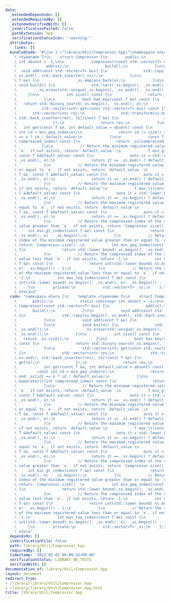 ```yaml
---
data:
  _extendedDependsOn: []
  _extendedRequiredBy: []
  _extendedVerifiedWith: []
  _isVerificationFailed: false
  _pathExtension: hpp
  _verificationStatusIcon: ':warning:'
  attributes:
    links: []
  bundledCode: "#line 1 \"library/Util/Compressor.hpp\"\nnamespace otera {\n    template\
    \ <typename T>\n    struct Compressor {\n        public:\n            static constexpr\
    \ int absent = -1;\n\n            Compressor(const std::vector<T> &vs) {\n   \
    \             add(vs);\n                build();\n            }\n\n          \
    \  void add(const std::vector<T> &vs) {\n                std::copy(vs.begin(),\
    \ vs.end(), std::back_inserter(_xs));\n            }\n\n            void add(const\
    \ T &e) {\n                _xs.emplace_back(e);\n            }\n\n           \
    \ void build() {\n                std::sort(_xs.begin(), _xs.end());\n       \
    \         _xs.erase(std::unique(_xs.begin(), _xs.end()), _xs.end());\n       \
    \     }\n\n            int size() const {\n                return _xs.size();\n\
    \            }\n\n            bool has_key(const T &e) const {\n             \
    \   return std::binary_search(_xs.begin(), _xs.end(), e);\n            }\n\n \
    \           std::vector<int> get(const std::vector<T> &vs) const {\n         \
    \       std::vector<int> res;\n                std::transform(vs.begin(), vs.end(),\
    \ std::back_inserter(res), [&](const T &e) {\n                    return get(e);\n\
    \                });\n                return res;\n            }\n\n         \
    \   int get(const T &e, int default_value = absent) const {\n                const\
    \ int id = min_geq_index(e);\n                return id != size() and _xs[id]\
    \ == e ? id : default_value;\n            }\n\n            const T &operator[](int\
    \ compressed_index) const {\n                return _xs[compressed_index];\n \
    \           }\n\n            // Return the minimum registered value greater than\
    \ `e`. if not exists, return `default_value`.\n            T min_gt(const T &e,\
    \ const T &default_value) const {\n                auto it = std::upper_bound(_xs.begin(),\
    \ _xs.end(), e);\n                return it == _xs.end() ? default_value : *it;\n\
    \            }\n            // Return the minimum registered value greater than\
    \ or equal to `e`. if not exists, return `default_value`.\n            T min_geq(const\
    \ T &e, const T &default_value) const {\n                auto it = std::lower_bound(_xs.begin(),\
    \ _xs.end(), e);\n                return it == _xs.end() ? default_value : *it;\n\
    \            }\n            // Return the maximum registered value less than `e`.\
    \ if not exists, return `default_value`\n            T max_lt(const T &e, const\
    \ T &default_value) const {\n                auto it = std::lower_bound(_xs.begin(),\
    \ _xs.end(), e);\n                return it == _xs.begin() ? default_value : *std::prev(it);\n\
    \            }\n            // Return the maximum registered value less than or\
    \ equal to `e`. if not exists, return `default_value`\n            T max_leq(const\
    \ T &e, const T &default_value) const {\n                auto it = std::upper_bound(_xs.begin(),\
    \ _xs.end(), e);\n                return it == _xs.begin() ? default_value : *std::prev(it);\n\
    \            }\n            // Return the compressed index of the minimum registered\
    \ value greater than `e`. if not exists, return `Compressor.size()`.\n       \
    \     int min_gt_index(const T &e) const {\n                return std::upper_bound(_xs.begin(),\
    \ _xs.end(), e) - _xs.begin();\n            }\n            // Return the compressed\
    \ index of the minimum registered value greater than or equal to `e`. if not exists,\
    \ return `Compressor.size()`.\n            int min_geq_index(const T &e) const\
    \ {\n                return std::lower_bound(_xs.begin(), _xs.end(), e) - _xs.begin();\n\
    \            }\n            // Return the compressed index of the maximum registered\
    \ value less than `e`. if not exists, return -1.\n            int max_lt_index(const\
    \ T &e) const {\n                return int(std::lower_bound(_xs.begin(), _xs.end(),\
    \ e)- _xs.begin()) - 1;\n            }\n            // Return the compressed index\
    \ of the maximum registered value less than or equal to `e`. if not exists, return\
    \ -1.\n            int max_leq_index(const T &e) const {\n                return\
    \ int(std::lower_bound(_xs.begin(), _xs.end(), e)- _xs.begin()) - 1;\n       \
    \     }\n        private:\n            std::vector<T> _xs;\n    };\n} // namespace\
    \ otera\n"
  code: "namespace otera {\n    template <typename T>\n    struct Compressor {\n \
    \       public:\n            static constexpr int absent = -1;\n\n           \
    \ Compressor(const std::vector<T> &vs) {\n                add(vs);\n         \
    \       build();\n            }\n\n            void add(const std::vector<T> &vs)\
    \ {\n                std::copy(vs.begin(), vs.end(), std::back_inserter(_xs));\n\
    \            }\n\n            void add(const T &e) {\n                _xs.emplace_back(e);\n\
    \            }\n\n            void build() {\n                std::sort(_xs.begin(),\
    \ _xs.end());\n                _xs.erase(std::unique(_xs.begin(), _xs.end()),\
    \ _xs.end());\n            }\n\n            int size() const {\n             \
    \   return _xs.size();\n            }\n\n            bool has_key(const T &e)\
    \ const {\n                return std::binary_search(_xs.begin(), _xs.end(), e);\n\
    \            }\n\n            std::vector<int> get(const std::vector<T> &vs) const\
    \ {\n                std::vector<int> res;\n                std::transform(vs.begin(),\
    \ vs.end(), std::back_inserter(res), [&](const T &e) {\n                    return\
    \ get(e);\n                });\n                return res;\n            }\n\n\
    \            int get(const T &e, int default_value = absent) const {\n       \
    \         const int id = min_geq_index(e);\n                return id != size()\
    \ and _xs[id] == e ? id : default_value;\n            }\n\n            const T\
    \ &operator[](int compressed_index) const {\n                return _xs[compressed_index];\n\
    \            }\n\n            // Return the minimum registered value greater than\
    \ `e`. if not exists, return `default_value`.\n            T min_gt(const T &e,\
    \ const T &default_value) const {\n                auto it = std::upper_bound(_xs.begin(),\
    \ _xs.end(), e);\n                return it == _xs.end() ? default_value : *it;\n\
    \            }\n            // Return the minimum registered value greater than\
    \ or equal to `e`. if not exists, return `default_value`.\n            T min_geq(const\
    \ T &e, const T &default_value) const {\n                auto it = std::lower_bound(_xs.begin(),\
    \ _xs.end(), e);\n                return it == _xs.end() ? default_value : *it;\n\
    \            }\n            // Return the maximum registered value less than `e`.\
    \ if not exists, return `default_value`\n            T max_lt(const T &e, const\
    \ T &default_value) const {\n                auto it = std::lower_bound(_xs.begin(),\
    \ _xs.end(), e);\n                return it == _xs.begin() ? default_value : *std::prev(it);\n\
    \            }\n            // Return the maximum registered value less than or\
    \ equal to `e`. if not exists, return `default_value`\n            T max_leq(const\
    \ T &e, const T &default_value) const {\n                auto it = std::upper_bound(_xs.begin(),\
    \ _xs.end(), e);\n                return it == _xs.begin() ? default_value : *std::prev(it);\n\
    \            }\n            // Return the compressed index of the minimum registered\
    \ value greater than `e`. if not exists, return `Compressor.size()`.\n       \
    \     int min_gt_index(const T &e) const {\n                return std::upper_bound(_xs.begin(),\
    \ _xs.end(), e) - _xs.begin();\n            }\n            // Return the compressed\
    \ index of the minimum registered value greater than or equal to `e`. if not exists,\
    \ return `Compressor.size()`.\n            int min_geq_index(const T &e) const\
    \ {\n                return std::lower_bound(_xs.begin(), _xs.end(), e) - _xs.begin();\n\
    \            }\n            // Return the compressed index of the maximum registered\
    \ value less than `e`. if not exists, return -1.\n            int max_lt_index(const\
    \ T &e) const {\n                return int(std::lower_bound(_xs.begin(), _xs.end(),\
    \ e)- _xs.begin()) - 1;\n            }\n            // Return the compressed index\
    \ of the maximum registered value less than or equal to `e`. if not exists, return\
    \ -1.\n            int max_leq_index(const T &e) const {\n                return\
    \ int(std::lower_bound(_xs.begin(), _xs.end(), e)- _xs.begin()) - 1;\n       \
    \     }\n        private:\n            std::vector<T> _xs;\n    };\n} // namespace\
    \ otera"
  dependsOn: []
  isVerificationFile: false
  path: library/Util/Compressor.hpp
  requiredBy: []
  timestamp: '2022-02-02 06:00:42+09:00'
  verificationStatus: LIBRARY_NO_TESTS
  verifiedWith: []
documentation_of: library/Util/Compressor.hpp
layout: document
redirect_from:
- /library/library/Util/Compressor.hpp
- /library/library/Util/Compressor.hpp.html
title: library/Util/Compressor.hpp
---
```

